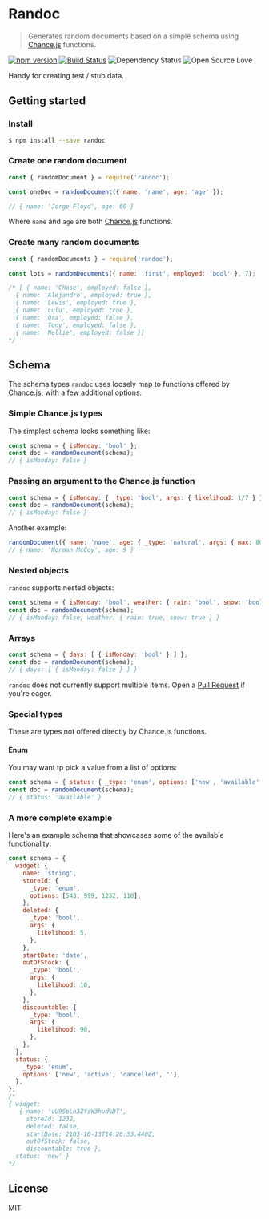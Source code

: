 # Randoc

> Generates random documents based on a simple schema using [Chance.js](http://chancejs.com/) functions.

[![npm version](https://badge.fury.io/js/randoc.svg)](https://badge.fury.io/js/randoc)
[![Build Status](https://travis-ci.org/rouanw/randoc.svg?branch=master)](https://travis-ci.org/rouanw/randoc)
![Dependency Status](https://david-dm.org/rouanw/randoc.svg)
![Open Source Love](https://badges.frapsoft.com/os/mit/mit.svg?v=102)

Handy for creating test / stub data.

## Getting started

### Install

```sh
$ npm install --save randoc
```

### Create one random document

```js
const { randomDocument } = require('randoc');

const oneDoc = randomDocument({ name: 'name', age: 'age' });

// { name: 'Jorge Floyd', age: 60 }
```

Where `name` and `age` are both [Chance.js](http://chancejs.com/) functions.

### Create many random documents

```js
const { randomDocuments } = require('randoc');

const lots = randomDocuments({ name: 'first', employed: 'bool' }, 7);

/* [ { name: 'Chase', employed: false },
  { name: 'Alejandro', employed: true },
  { name: 'Lewis', employed: true },
  { name: 'Lulu', employed: true },
  { name: 'Ora', employed: false },
  { name: 'Tony', employed: false },
  { name: 'Nellie', employed: false }]
*/
```

## Schema

The schema types `randoc` uses loosely map to functions offered by [Chance.js](http://chancejs.com/), with a few additional options.

### Simple Chance.js types

The simplest schema looks something like:

```js
const schema = { isMonday: 'bool' };
const doc = randomDocument(schema);
// { isMonday: false }
```

### Passing an argument to the Chance.js function

```js
const schema = { isMonday: { _type: 'bool', args: { likelihood: 1/7 } } };
const doc = randomDocument(schema);
// { isMonday: false }
```

Another example:

```js
randomDocument({ name: 'name', age: { _type: 'natural', args: { max: 80 } } });
// { name: 'Norman McCoy', age: 9 }
```

### Nested objects

`randoc` supports nested objects:

```js
const schema = { isMonday: 'bool', weather: { rain: 'bool', snow: 'bool' } };
const doc = randomDocument(schema);
// { isMonday: false, weather: { rain: true, snow: true } }
```

### Arrays

```js
const schema = { days: [ { isMonday: 'bool' } ] };
const doc = randomDocument(schema);
// { days: [ { isMonday: false } ] }
```

`randoc` does not currently support multiple items. Open a [Pull Request](https://github.com/rouanw/randoc/pulls) if you're eager.

### Special types

These are types not offered directly by Chance.js functions.

#### Enum

You may want tp pick a value from a list of options:

```js
const schema = { status: { _type: 'enum', options: ['new', 'available', 'expired'] } };
const doc = randomDocument(schema);
// { status: 'available' }
```

### A more complete example

Here's an example schema that showcases some of the available functionality:

```js
const schema = {
  widget: {
    name: 'string',
    storeId: {
      _type: 'enum',
      options: [543, 999, 1232, 110],
    },
    deleted: {
      _type: 'bool',
      args: {
        likelihood: 5,
      },
    },
    startDate: 'date',
    outOfStock: {
      _type: 'bool',
      args: {
        likelihood: 10,
      },
    },
    discountable: {
      _type: 'bool',
      args: {
        likelihood: 90,
      },
    },
  },
  status: {
    _type: 'enum',
    options: ['new', 'active', 'cancelled', ''],
  },
};
/*
{ widget:
   { name: 'vU9SpLn3ZfsW3hud%DT',
     storeId: 1232,
     deleted: false,
     startDate: 2103-10-13T14:26:33.440Z,
     outOfStock: false,
     discountable: true },
  status: 'new' }
*/
```

## License
MIT
